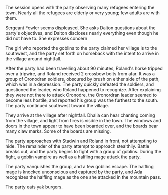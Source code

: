 <!-- TITLE: 2018-12-03 -->
<!-- SUBTITLE: The session of 2018-12-03 Earth, 3789-??-?? Ulpha -->

The session opens with the party observing many refugees entering the town. Nearly all the refugees are elderly or very young; few adults are with them.

Sergeant Fowler seems displeased. She asks Dalton questions about the party's objectives, and Dalton discloses nearly everything even though he did not have to. She expresses concern 

The girl who reported the goblins to the party claimed her village is to the southwest, and the party set forth on horseback with the intent to arrive in the village around nightfall.

After the party had been travelling about 90 minutes, Roland's horse tripped over a tripwire, and Roland received 2 crossbow bolts from afar. It was a group of Oronodran soldiers, obscured by brush on either side of the path, which was in a depression. The party quickly defeated the soldiers, and questioned the leader, who Roland happened to recognize. After explaining they were not there to attack Oronodre, the Oronordran leader seemed to become less hostile, and reported his group was the furthest to the south. The party continued southwest toward the village.

They arrive at the village after nightfall. Dhalia can hear chanting coming from the village, and light from fires is visible in the town. The windows and doors in the town appear to have been boarded over, and the boards bear many claw marks. Some of the boards are missing.

The party approaches with Stadwin and Roland in front, not attempting to hide. The remainder of the party attempt to approach stealthily. Battle breaks out, and the party begins to fight with  a group of goblins. During the fight, a goblin vampire as well as a halfling mage attack the party.

The party vanquishes the group, and a few goblins escape. The halfling mage is knocked unconscious and captured by the party, and Ada recognizes the halfling mage as the one she attacked in the mountain pass.

The party eats yak burgers.